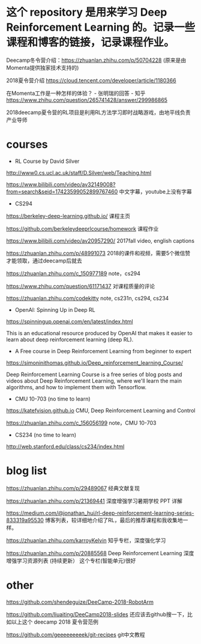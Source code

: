 # 这个 repository 是用来学习 Deep Reinforcement Learning 的。记录一些课程和博客的链接，记录课程作业。

Deecamp冬令营介绍：https://zhuanlan.zhihu.com/p/50704228 (原来是由Momenta提供独家技术支持的)

2018夏令营介绍 https://cloud.tencent.com/developer/article/1180366

在Momenta工作是一种怎样的体验？ - 张明瑞的回答 - 知乎
https://www.zhihu.com/question/265741428/answer/299986865

2018deecamp夏令营的RL项目是利用RL方法学习即时战略游戏，由地平线负责产业导师

# courses

-  RL Course by David Silver

http://www0.cs.ucl.ac.uk/staff/D.Silver/web/Teaching.html

https://www.bilibili.com/video/av32149008?from=search&seid=17423599052899767460
中文字幕，youtube上没有字幕


- CS294

https://berkeley-deep-learning.github.io/
课程主页

https://github.com/berkeleydeeprlcourse/homework
课程作业

https://www.bilibili.com/video/av20957290/
2017fall video, english captions

https://zhuanlan.zhihu.com/p/48991073
2018的课件和视频，需要5个微信赞才能领取，通过deecamp后就去

https://zhuanlan.zhihu.com/c_150977189
note，cs294

https://www.zhihu.com/question/61171437
对课程质量的评论

https://zhuanlan.zhihu.com/codekitty
note, cs231n, cs294, cs234


- OpenAI: Spinning Up in Deep RL

https://spinningup.openai.com/en/latest/index.html

This is an educational resource produced by OpenAI that makes it easier to learn about deep reinforcement learning (deep RL).


- A Free course in Deep Reinforcement Learning from beginner to expert

https://simoninithomas.github.io/Deep_reinforcement_learning_Course/

Deep Reinforcement Learning Course is a free series of blog posts and videos about Deep Reinforcement Learning, where we'll learn the main algorithms, and how to implement them with Tensorflow.


- CMU 10-703 (no time to learn)

https://katefvision.github.io
CMU, Deep Reinforcement Learning and Control


https://zhuanlan.zhihu.com/c_156056199
note，CMU 10-703


- CS234 (no time to learn)

http://web.stanford.edu/class/cs234/index.html




# blog list
https://zhuanlan.zhihu.com/p/29489067
经典文献复现

https://zhuanlan.zhihu.com/p/21369441
深度增强学习暑期学校 PPT 详解

https://medium.com/@jonathan_hui/rl-deep-reinforcement-learning-series-833319a95530
博客列表，较详细地介绍了RL，最后的推荐课程和我收集地一样。

https://zhuanlan.zhihu.com/karroyKelvin
知乎专栏，深度强化学习

https://zhuanlan.zhihu.com/p/20885568
Deep Reinforcement Learning 深度增强学习资源列表 (持续更新）
这个专栏(智能单元)很好



# other

https://github.com/shendeguize/DeeCamp-2018-RobotArm

https://github.com/liuaiting/DeeCamp2018-slides
还应该去github搜一下，比如以上这个 deecamp 2018 夏令营范例


https://github.com/geeeeeeeeek/git-recipes
git中文教程


